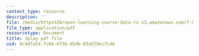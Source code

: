 ```yaml
---
content_type: resource
description: ''
file: /media/https%3A/open-learning-course-data-rc.s3.amazonaws.com/7-01sc-fundamentals-of-biology-fall-2011/0c4dfa547c686f3bd54b83a578ec7c4b_K5n0BMKZR_Q.pdf
file_type: application/pdf
resourcetype: Document
title: 3play pdf file
uid: 0c4dfa54-7c68-6f3b-d54b-83a578ec7c4b
---
```

